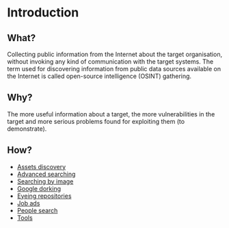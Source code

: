 # Introduction

## What?

Collecting public information from the Internet about the target organisation, without invoking any kind of 
communication with the target systems. The term used for discovering information from public data sources available 
on the Internet is called open-source intelligence (OSINT) gathering.

## Why?

The more useful information about a target, the more vulnerabilities in the target and more serious problems 
found for exploiting them (to demonstrate).

## How?

* [Assets discovery](assets.md)
* [Advanced searching](searching.md)
* [Searching by image](images.md)
* [Google dorking](google-dorking.md)
* [Eyeing repositories](repositories.md)
* [Job ads](job-ads.md)
* [People search](people.md)
* [Tools](tools.md)

